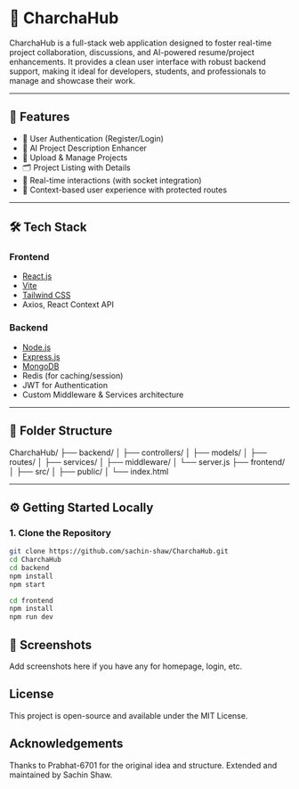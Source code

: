 # 💬 CharchaHub

CharchaHub is a full-stack web application designed to foster real-time project collaboration, discussions, and AI-powered resume/project enhancements. It provides a clean user interface with robust backend support, making it ideal for developers, students, and professionals to manage and showcase their work.

---

## 🚀 Features

- 🔐 User Authentication (Register/Login)
- 🧠 AI Project Description Enhancer
- 📁 Upload & Manage Projects
- 🗂️ Project Listing with Details
- 💬 Real-time interactions (with socket integration)
- 🎯 Context-based user experience with protected routes

---

## 🛠️ Tech Stack

### Frontend
- [React.js](https://reactjs.org/)
- [Vite](https://vitejs.dev/)
- [Tailwind CSS](https://tailwindcss.com/)
- Axios, React Context API

### Backend
- [Node.js](https://nodejs.org/)
- [Express.js](https://expressjs.com/)
- [MongoDB](https://www.mongodb.com/)
- Redis (for caching/session)
- JWT for Authentication
- Custom Middleware & Services architecture

---

## 🧩 Folder Structure

CharchaHub/
├── backend/
│ ├── controllers/
│ ├── models/
│ ├── routes/
│ ├── services/
│ ├── middleware/
│ └── server.js
├── frontend/
│ ├── src/
│ ├── public/
│ └── index.html


---

## ⚙️ Getting Started Locally

### 1. Clone the Repository

```bash
git clone https://github.com/sachin-shaw/CharchaHub.git
cd CharchaHub
cd backend
npm install
npm start

cd frontend
npm install
npm run dev

```

## 📸 Screenshots
Add screenshots here if you have any for homepage, login, etc. 

## License
This project is open-source and available under the MIT License. 

## Acknowledgements
Thanks to Prabhat-6701 for the original idea and structure. Extended and maintained by Sachin Shaw.

